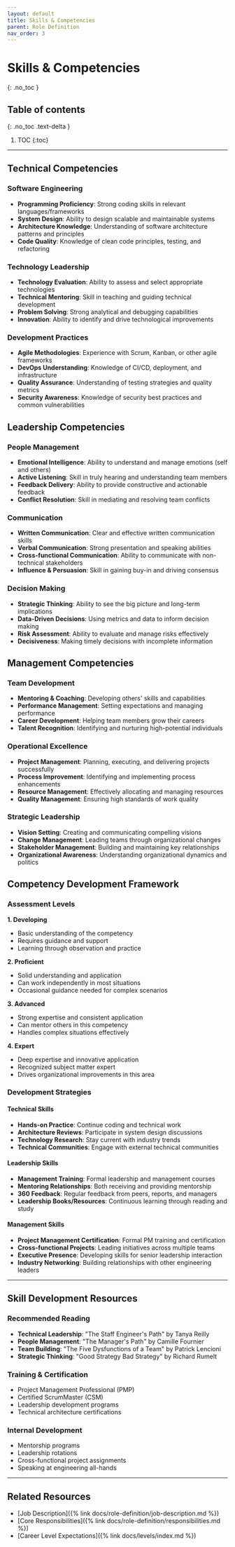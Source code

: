 ```yaml
---
layout: default
title: Skills & Competencies
parent: Role Definition
nav_order: 3
---
```


# Skills & Competencies
{: .no_toc }

## Table of contents
{: .no_toc .text-delta }

1. TOC
{:toc}

---

## Technical Competencies

### Software Engineering
- **Programming Proficiency**: Strong coding skills in relevant languages/frameworks
- **System Design**: Ability to design scalable and maintainable systems
- **Architecture Knowledge**: Understanding of software architecture patterns and principles
- **Code Quality**: Knowledge of clean code principles, testing, and refactoring

### Technology Leadership
- **Technology Evaluation**: Ability to assess and select appropriate technologies
- **Technical Mentoring**: Skill in teaching and guiding technical development
- **Problem Solving**: Strong analytical and debugging capabilities
- **Innovation**: Ability to identify and drive technological improvements

### Development Practices
- **Agile Methodologies**: Experience with Scrum, Kanban, or other agile frameworks
- **DevOps Understanding**: Knowledge of CI/CD, deployment, and infrastructure
- **Quality Assurance**: Understanding of testing strategies and quality metrics
- **Security Awareness**: Knowledge of security best practices and common vulnerabilities

## Leadership Competencies

### People Management
- **Emotional Intelligence**: Ability to understand and manage emotions (self and others)
- **Active Listening**: Skill in truly hearing and understanding team members
- **Feedback Delivery**: Ability to provide constructive and actionable feedback
- **Conflict Resolution**: Skill in mediating and resolving team conflicts

### Communication
- **Written Communication**: Clear and effective written communication skills
- **Verbal Communication**: Strong presentation and speaking abilities
- **Cross-functional Communication**: Ability to communicate with non-technical stakeholders
- **Influence & Persuasion**: Skill in gaining buy-in and driving consensus

### Decision Making
- **Strategic Thinking**: Ability to see the big picture and long-term implications
- **Data-Driven Decisions**: Using metrics and data to inform decision making
- **Risk Assessment**: Ability to evaluate and manage risks effectively
- **Decisiveness**: Making timely decisions with incomplete information

## Management Competencies

### Team Development
- **Mentoring & Coaching**: Developing others' skills and capabilities
- **Performance Management**: Setting expectations and managing performance
- **Career Development**: Helping team members grow their careers
- **Talent Recognition**: Identifying and nurturing high-potential individuals

### Operational Excellence
- **Project Management**: Planning, executing, and delivering projects successfully
- **Process Improvement**: Identifying and implementing process enhancements
- **Resource Management**: Effectively allocating and managing resources
- **Quality Management**: Ensuring high standards of work quality

### Strategic Leadership
- **Vision Setting**: Creating and communicating compelling visions
- **Change Management**: Leading teams through organizational changes
- **Stakeholder Management**: Building and maintaining key relationships
- **Organizational Awareness**: Understanding organizational dynamics and politics

## Competency Development Framework

### Assessment Levels

**1. Developing**
- Basic understanding of the competency
- Requires guidance and support
- Learning through observation and practice

**2. Proficient**
- Solid understanding and application
- Can work independently in most situations
- Occasional guidance needed for complex scenarios

**3. Advanced**
- Strong expertise and consistent application
- Can mentor others in this competency
- Handles complex situations effectively

**4. Expert**
- Deep expertise and innovative application
- Recognized subject matter expert
- Drives organizational improvements in this area

### Development Strategies

#### Technical Skills
- **Hands-on Practice**: Continue coding and technical work
- **Architecture Reviews**: Participate in system design discussions
- **Technology Research**: Stay current with industry trends
- **Technical Communities**: Engage with external technical communities

#### Leadership Skills
- **Management Training**: Formal leadership and management courses
- **Mentoring Relationships**: Both receiving and providing mentorship
- **360 Feedback**: Regular feedback from peers, reports, and managers
- **Leadership Books/Resources**: Continuous learning through reading and study

#### Management Skills
- **Project Management Certification**: Formal PM training and certification
- **Cross-functional Projects**: Leading initiatives across multiple teams
- **Executive Presence**: Developing skills for senior leadership interaction
- **Industry Networking**: Building relationships with other engineering leaders

---

## Skill Development Resources

### Recommended Reading
- **Technical Leadership**: "The Staff Engineer's Path" by Tanya Reilly
- **People Management**: "The Manager's Path" by Camille Fournier
- **Team Building**: "The Five Dysfunctions of a Team" by Patrick Lencioni
- **Strategic Thinking**: "Good Strategy Bad Strategy" by Richard Rumelt

### Training & Certification
- Project Management Professional (PMP)
- Certified ScrumMaster (CSM)
- Leadership development programs
- Technical architecture certifications

### Internal Development
- Mentorship programs
- Leadership rotations
- Cross-functional project assignments
- Speaking at engineering all-hands

---

## Related Resources

- [Job Description]({% link docs/role-definition/job-description.md %})
- [Core Responsibilities]({% link docs/role-definition/responsibilities.md %})
- [Career Level Expectations]({% link docs/levels/index.md %})